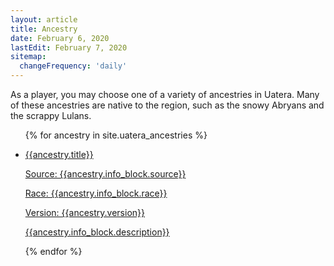 ```yaml
---
layout: article
title: Ancestry
date: February 6, 2020
lastEdit: February 7, 2020
sitemap:
  changeFrequency: 'daily'
---
```


As a player, you may choose one of a variety of ancestries in Uatera.
Many of these ancestries are native to the region, such as the snowy Abryans
and the scrappy Lulans.

<ul class="ancestry_info_block_list">
  {% for ancestry in site.uatera_ancestries %}
    <li class="ancestry_info_block">
      <a href="{{ancestry.url}}">
        <p class="ancestry_info_block_header"> {{ancestry.title}} </p>
        <div class="ancestry_info_block_subheader">
          <p class="ancestry_info_block_source"> Source: {{ancestry.info_block.source}} </p>
          <p class="ancestry_info_block_race"> Race: {{ancestry.info_block.race}} </p>
          <p class="ancestry_info_block_version"> Version: {{ancestry.version}} </p>
        </div>
        <p class="ancestry_info_block_description"> {{ancestry.info_block.description}} </p>
      </a>
    </li>
  {% endfor %}
</ul>
